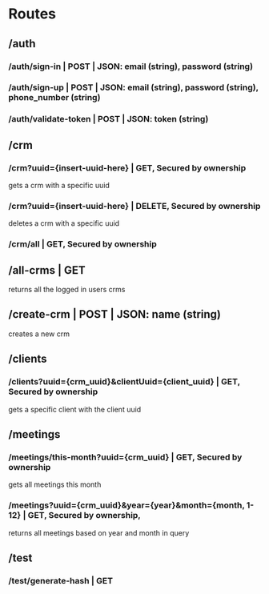
# Routes

## /auth
###  /auth/sign-in        | POST | JSON: email (string), password (string)
###  /auth/sign-up        | POST | JSON: email (string), password (string), phone_number (string)
###  /auth/validate-token | POST | JSON: token (string)

##  /crm
###     /crm?uuid={insert-uuid-here} | GET,  Secured by ownership 
gets a crm with a specific uuid
###     /crm?uuid={insert-uuid-here} | DELETE, Secured by ownership
deletes a crm with a specific uuid
###     /crm/all                     | GET, Secured by ownership




## /all-crms | GET
returns all the logged in users crms
## /create-crm | POST | JSON: name (string)
creates a new crm

## /clients
###     /clients?uuid={crm_uuid}&clientUuid={client_uuid} | GET, Secured by ownership
gets a specific client with the client uuid

## /meetings
###     /meetings/this-month?uuid={crm_uuid} | GET, Secured by ownership
gets all meetings this month
###     /meetings?uuid={crm_uuid}&year={year}&month={month, 1-12} | GET, Secured by ownership, 
returns all meetings based on year and month in query

## /test
###  /test/generate-hash | GET
















